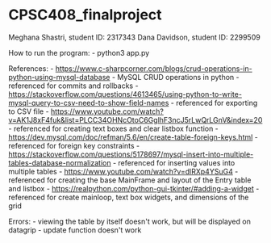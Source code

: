 # CPSC408_finalproject

Meghana Shastri, student ID: 2317343
Dana Davidson, student ID: 2299509

How to run the program:
    - python3 app.py
    
References:
    - https://www.c-sharpcorner.com/blogs/crud-operations-in-python-using-mysql-database
        - MySQL CRUD operations in python - referenced for commits and rollbacks
    - https://stackoverflow.com/questions/4613465/using-python-to-write-mysql-query-to-csv-need-to-show-field-names
        - referenced for exporting to CSV file
    - https://www.youtube.com/watch?v=AK1J8xF4fuk&list=PLCC34OHNcOtoC6GglhF3ncJ5rLwQrLGnV&index=20
        - referenced for creating text boxes and clear listbox function
    - https://dev.mysql.com/doc/refman/5.6/en/create-table-foreign-keys.html
        - referenced for foreign key constraints 
    - https://stackoverflow.com/questions/5178697/mysql-insert-into-multiple-tables-database-normalization
        - referenced for inserting values into multiple tables 
    - https://www.youtube.com/watch?v=dlRXp4YSuG4
        - referenced for creating the base MainFrame and layout of the Entry table and listbox
    - https://realpython.com/python-gui-tkinter/#adding-a-widget
        - referenced for create mainloop, text box widgets, and dimensions of the grid 
    
Errors:
    - viewing the table by itself doesn't work, but will be displayed on datagrip
    - update function doesn't work 

